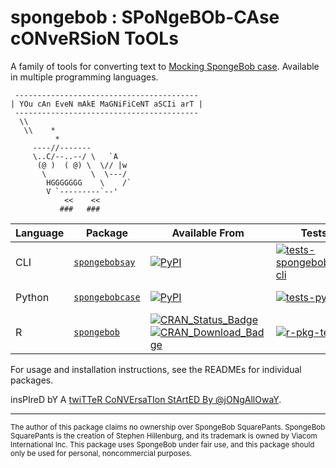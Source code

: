 # spongebob : SPoNgeBOb-CAse cONveRSioN ToOLs

A family of tools for converting text to [Mocking SpongeBob case](https://knowyourmeme.com/memes/mocking-spongebob). Available in multiple programming languages.

```
 -----------------------------------------
| YOu cAn EveN mAkE MaGNiFiCeNT aSCIi arT |
 -----------------------------------------
  \\
   \\    *
          *
     ----//-------
     \..C/--..--/ \   `A
      (@ )  ( @) \  \// |w
       \          \  \---/
        HGGGGGGG    \    /`
        V `---------`--'
            <<    <<
           ###   ###
```

| Language | Package | Available From | Tests | Coverage |
|-|-|-|-|-|
| CLI | [`spongebobsay`](https://github.com/jayqi/spongebob/tree/master/spongebobsay-cli) | [![PyPI](https://img.shields.io/pypi/v/spongebobsay.svg)](https://pypi.org/project/spongebobsay/) | [![tests-spongebobsay-cli](https://github.com/jayqi/spongebob/workflows/tests-spongebobsay-cli/badge.svg?branch=master)](https://github.com/jayqi/spongebob/actions?query=workflow%3Atests-spongebobsay-cli+branch%3Amaster) | [![codecov](https://codecov.io/gh/jayqi/spongebob/branch/master/graph/badge.svg?flag=spongebobsay-cli)](https://codecov.io/gh/jayqi/spongebob) |
| Python | [`spongebobcase`](https://github.com/jayqi/spongebob/tree/master/py-pkg) | [![PyPI](https://img.shields.io/pypi/v/spongebobcase.svg)](https://pypi.org/project/spongebobcase/) | [![tests-py-pkg](https://github.com/jayqi/spongebob/workflows/tests-py-pkg/badge.svg?branch=master)](https://github.com/jayqi/spongebob/actions?query=workflow%3Atests-py-pkg+branch%3Amaster) | [![codecov](https://codecov.io/gh/jayqi/spongebob/branch/master/graph/badge.svg?flag=py-pkg)](https://codecov.io/gh/jayqi/spongebob) |
| R | [`spongebob`](https://github.com/jayqi/spongebob/tree/master/r-pkg) | [![CRAN\_Status\_Badge](https://www.r-pkg.org/badges/version-last-release/spongebob)](https://cran.r-project.org/package=spongebob) [![CRAN\_Download\_Badge](https://cranlogs.r-pkg.org/badges/grand-total/spongebob)](https://cran.r-project.org/package=spongebob) | [![r-pkg-tests](https://github.com/jayqi/spongebob/workflows/r-pkg-tests/badge.svg?branch=master)](https://github.com/jayqi/spongebob/actions?query=workflow%3Ar-pkg-tests+branch%3Amaster) | [![codecov](https://codecov.io/gh/jayqi/spongebob/branch/master/graph/badge.svg?flag=r-pkg)](https://codecov.io/gh/jayqi/spongebob) |

For usage and installation instructions, see the READMEs for individual packages.

insPIreD bY A [twiTTeR CoNVErsaTIon StArtED By @jONgAllOwaY](https://twitter.com/jongalloway/status/1075889210714816512).

---

<sup>The author of this package claims no ownership over SpongeBob SquarePants. SpongeBob SquarePants is the creation of Stephen Hillenburg, and its trademark is owned by Viacom International Inc. This package uses SpongeBob under fair use, and this package should only be used for personal, noncommercial purposes.</sup>
